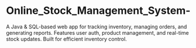 # Online_Stock_Management_System-
A Java &amp; SQL-based web app for tracking inventory, managing orders, and generating reports. Features user auth, product management, and real-time stock updates. Built for efficient inventory control.
